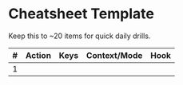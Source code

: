 # Cheatsheet Template

Keep this to ~20 items for quick daily drills.

| # | Action | Keys | Context/Mode | Hook |
|---:|---|---|---|---|
| 1 |  |  |  |  |
